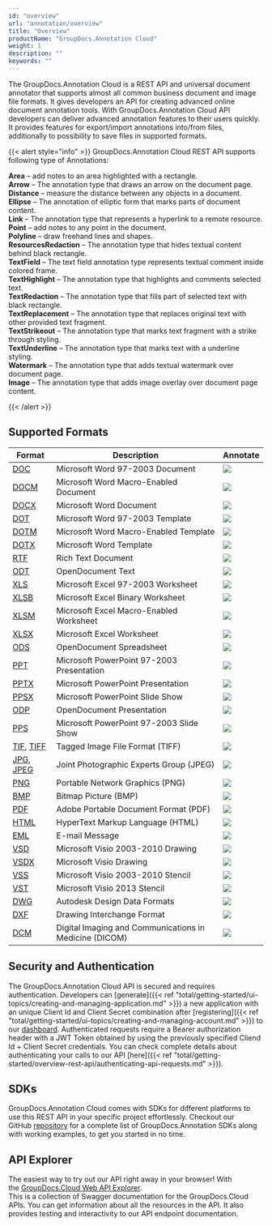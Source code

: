 ```yaml
---
id: "overview"
url: "annotation/overview"
title: "Overview"
productName: "GroupDocs.Annotation Cloud"
weight: 1
description: ""
keywords: ""
---
```

The GroupDocs.Annotation Cloud is a REST API and universal document annotator that supports almost all common business document and image file formats. It gives developers an API for creating advanced online document annotation tools. With GroupDocs.Annotation Cloud API developers can deliver advanced annotation features to their users quickly. It provides features for export/import annotations into/from files, additionally to possibility to save files in supported formats.

{{< alert style="info" >}}
GroupDocs.Annotation Cloud REST API supports following type of Annotations:

**Area** – add notes to an area highlighted with a rectangle.\
**Arrow** – The annotation type that draws an arrow on the document page.\
**Distance** – measure the distance between any objects in a document.\
**Ellipse** – The annotation of elliptic form that marks parts of document content.\
**Link** – The annotation type that represents a hyperlink to a remote resource.\
**Point** – add notes to any point in the document.\
**Polyline** – draw freehand lines and shapes.\
**ResourcesRedaction** – The annotation type that hides textual content behind black rectangle.\
**TextField** – The text field annotation type represents textual comment inside colored frame.\
**TextHighlight** – The annotation type that highlights and comments selected text.\
**TextRedaction** – The annotation type that fills part of selected text with black rectangle.\
**TextReplacement** –  The annotation type that replaces original text with other provided text fragment.\
**TextStrikeout** –  The annotation type that marks text fragment with a strike through styling.\
**TextUnderline** –  The annotation type that marks text with a underline styling.\
**Watermark** –   The annotation type that adds textual watermark over document page.\
**Image** –  The annotation type that adds image overlay over document page content.

{{< /alert >}}

## Supported Formats ##

|Format|Description|Annotate
|---|---|---
|[DOC](https://wiki.fileformat.com/word-processing/doc/)|Microsoft Word 97-2003 Document|![ ](annotation/images/check.png)
|[DOCM](https://wiki.fileformat.com/word-processing/docm/)|Microsoft Word Macro-Enabled Document|![ ](annotation/images/check.png)
|[DOCX](https://wiki.fileformat.com/word-processing/docx/)|Microsoft Word Document|![ ](annotation/images/check.png)
|[DOT](https://wiki.fileformat.com/word-processing/dot/)|Microsoft Word 97-2003 Template|![ ](annotation/images/check.png)
|[DOTM](https://wiki.fileformat.com/word-processing/dotm/)|Microsoft Word Macro-Enabled Template|![ ](annotation/images/check.png)
|[DOTX](https://wiki.fileformat.com/word-processing/dotx/)|Microsoft Word Template|![ ](annotation/images/check.png)
|[RTF](https://wiki.fileformat.com/word-processing/rtf/)|Rich Text Document|![ ](annotation/images/check.png)
|[ODT](https://wiki.fileformat.com/word-processing/odt/)|OpenDocument Text|![ ](annotation/images/check.png)
|[XLS](https://wiki.fileformat.com/spreadsheet/xls/)|Microsoft Excel 97-2003 Worksheet|![ ](annotation/images/check.png)
|[XLSB](https://wiki.fileformat.com/spreadsheet/xlsb/)|Microsoft Excel Binary Worksheet|![ ](annotation/images/check.png)
|[XLSM](https://wiki.fileformat.com/spreadsheet/xlsm/)|Microsoft Excel Macro-Enabled Worksheet|![ ](annotation/images/check.png)
|[XLSX](https://wiki.fileformat.com/spreadsheet/xlsx/)|Microsoft Excel Worksheet|![ ](annotation/images/check.png)
|[ODS](https://wiki.fileformat.com/spreadsheet/ods/)|OpenDocument Spreadsheet|![ ](annotation/images/check.png)
|[PPT](https://wiki.fileformat.com/presentation/ppt/)|Microsoft PowerPoint 97-2003 Presentation|![ ](annotation/images/check.png)
|[PPTX](https://wiki.fileformat.com/presentation/pptx/)|Microsoft PowerPoint Presentation|![ ](annotation/images/check.png)
|[PPSX](https://wiki.fileformat.com/presentation/ppsx/)|Microsoft PowerPoint Slide Show|![ ](annotation/images/check.png)
|[ODP](https://wiki.fileformat.com/presentation/odp/)|OpenDocument Presentation|![ ](annotation/images/check.png)
|[PPS](https://wiki.fileformat.com/presentation/pps/)|Microsoft PowerPoint 97-2003 Slide Show|![ ](annotation/images/check.png)
|[TIF](https://wiki.fileformat.com/image/tiff/), [TIFF](https://wiki.fileformat.com/image/tiff/)|Tagged Image File Format (TIFF)|![ ](annotation/images/check.png)
|[JPG](https://wiki.fileformat.com/image/jpeg), [JPEG](https://wiki.fileformat.com/image/jpeg)|Joint Photographic Experts Group (JPEG)|![ ](annotation/images/check.png)
|[PNG](https://wiki.fileformat.com/image/png/)|Portable Network Graphics (PNG)|![ ](annotation/images/check.png)
|[BMP](https://wiki.fileformat.com/image/bmp/)|Bitmap Picture (BMP)|![ ](annotation/images/check.png)
|[PDF](https://wiki.fileformat.com/pdf/)|Adobe Portable Document Format (PDF)|![ ](annotation/images/check.png)
|[HTML](https://wiki.fileformat.com/web/html/)|HyperText Markup Language (HTML)|![ ](annotation/images/check.png)
|[EML](https://wiki.fileformat.com/email/eml/)|E-mail Message|![ ](annotation/images/check.png)
|[VSD](https://wiki.fileformat.com/image/vsd/)|Microsoft Visio 2003-2010 Drawing|![ ](annotation/images/check.png)
|[VSDX](https://wiki.fileformat.com/image/vsdx/)|Microsoft Visio Drawing|![ ](annotation/images/check.png)
|[VSS](https://wiki.fileformat.com/image/vss/)|Microsoft Visio 2003-2010 Stencil|![ ](annotation/images/check.png)
|[VST](https://wiki.fileformat.com/image/vst/)|Microsoft Visio 2013 Stencil|![ ](annotation/images/check.png)
|[DWG](https://wiki.fileformat.com/cad/dwg/)|Autodesk Design Data Formats|![ ](annotation/images/check.png)
|[DXF](https://wiki.fileformat.com/cad/dxf/)|Drawing Interchange Format|![ ](annotation/images/check.png)
|[DCM](https://wiki.fileformat.com/image/dcm/)|Digital Imaging and Communications in Medicine (DICOM)|![ ](annotation/images/check.png)

## Security and Authentication ##

The GroupDocs.Annotation Cloud API is secured and requires authentication. Developers can [generate]({{< ref "total/getting-started/ui-topics/creating-and-managing-application.md" >}}) a new application with an unique Client Id and Client Secret combination after [registering]({{< ref "total/getting-started/ui-topics/creating-and-managing-account.md" >}}) to our [dashboard](https://dashboard.groupdocs.cloud). Authenticated requests require a Bearer authorization header with a JWT Token obtained by using the previously specified Cliend Id + Client Secret credentials. You can check complete details about authenticating your calls to our API [here]({{< ref "total/getting-started/overview-rest-api/authenticating-api-requests.md" >}}).

## SDKs ##

GroupDocs.Annotation Cloud comes with SDKs for different platforms to use this REST API in your specific project effortlessly. Checkout our GitHub [repository](https://github.com/groupdocs-annotation-cloud) for a complete list of GroupDocs.Annotation SDKs along with working examples, to get you started in no time.

## API Explorer ##

The easiest way to try out our API right away in your browser! With the [GroupDocs.Cloud Web API Explorer](https://apireference.groupdocs.cloud/annotation/).\
This is a collection of Swagger documentation for the GroupDocs.Cloud APIs. You can get information about all the resources in the API. It also provides testing and interactivity to our API endpoint documentation.
